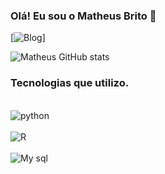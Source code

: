 ### Olá! Eu sou o Matheus Brito         👋

[![Blog](https://img.shields.io/badge/LinkedIn-0077B5?style=for-the-badge&logo=linkedin&logoColor=white(https://www.linkedin.com/in/matheus-brito-81a1b0245/))]	    

![Matheus GitHub stats](https://github-readme-stats.vercel.app/api?username=Matheusbrts&show_icons=true&theme=dracula)

### Tecnologias que utilizo.

<div style="display: inline_block"><br/><img align="center" alt ="python" src="    https://img.shields.io/badge/Python-3776AB?style=for-the-badge&logo=python&logoColor=white"/>
</div>
<div style="display: inline_block"><br/><img align="center" alt ="R" src="https://img.shields.io/badge/R-276DC3?style=for-the-badge&logo=r&logoColor=white"/>
</div>
<div style="display: inline_block"><br/><img align="center" alt ="My sql" src="https://img.shields.io/badge/MySQL-00000F?style=for-the-badge&logo=mysql&logoColor=white"/>
</div>

